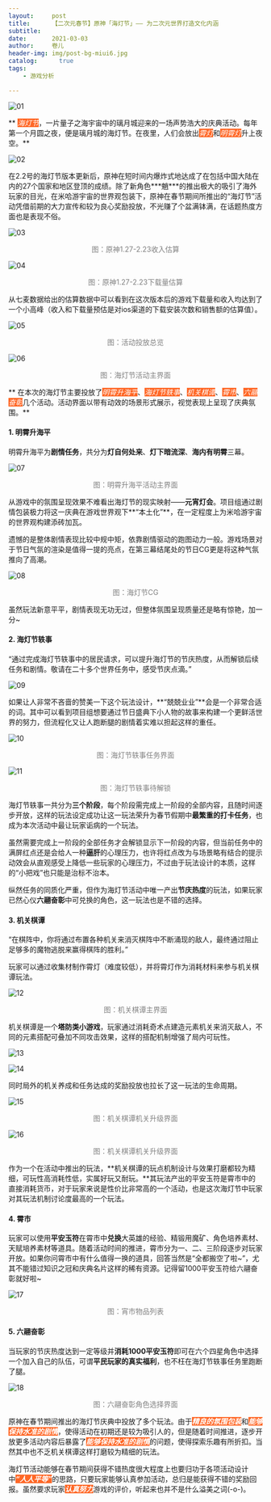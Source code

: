 ```yaml
---
layout:     post
title:      【二次元春节】原神「海灯节」—— 为二次元世界打造文化内涵
subtitle:   
date:       2021-03-03
author:     卷儿
header-img: img/post-bg-miui6.jpg
catalog: 	  true
tags:
    - 游戏分析

---
```



![01]({{site.baseurl}}/img-post/20210303/01.png)

** <span style="background:#FF6827; color:white">*海灯节*</span>，一片量子之海宇宙中的璃月城迎来的一场声势浩大的庆典活动。每年第一个月圆之夜，便是璃月城的海灯节。在夜里，人们会放出<span style="background:#FF6827; color:white">*霄灯*</span>和<span style="background:#FF6827; color:white">*明霄灯*</span>升上夜空。**

![02]({{site.baseurl}}/img-post/20210303/02.gif)

​		在2.2号的海灯节版本更新后，原神在短时间内爆炸式地达成了在包括中国大陆在内的27个国家和地区登顶的成绩。除了新角色***魈\***的推出极大的吸引了海外玩家的目光，在米哈游宇宙的世界观包装下，原神在春节期间所推出的“海灯节”活动凭借前期的大力宣传和较为良心奖励投放，不光赚了个盆满钵满，在话题热度方面也是表现不俗。

![03]({{site.baseurl}}/img-post/20210303/03.png)

<center><span style="color:grey">图：原神1.27-2.23收入估算 </span></center>

![04]({{site.baseurl}}/img-post/20210303/04.png)

<center><span style="color:grey">图：原神1.27-2.23下载量估算 </span></center>

从七麦数据给出的估算数据中可以看到在这次版本后的游戏下载量和收入均达到了一个小高峰（收入和下载量预估是对ios渠道的下载安装次数和销售额的估算值）。

![05]({{site.baseurl}}/img-post/20210303/05.png)

<center><span style="color:grey">图：活动投放总览 </span></center>

![06]({{site.baseurl}}/img-post/20210303/06.png)

<center><span style="color:grey">图：海灯节活动主界面 </span></center>

**  在本次的海灯节主要投放了<span style="background:#FF6827; color:white">*明霄升海平*</span>、<span style="background:#FF6827; color:white">*海灯节轶事*</span>、<span style="background:#FF6827; color:white">*机关棋谭*</span>、<span style="background:#FF6827; color:white">*霄市*</span>、<span style="background:#FF6827; color:white">*六翮奋彰*</span>几个活动。活动界面以带有动效的场景形式展示，视觉表现上呈现了庆典氛围。**

#### 1. **明霄升海平**

明霄升海平为**剧情任务**，共分为**灯自何处来**、**灯下暗流深**、**海内有明霄**三幕。

![07]({{site.baseurl}}/img-post/20210303/07.png)

<center><span style="color:grey">图：明霄升海平活动主界面 </span></center>

从游戏中的氛围呈现效果不难看出海灯节的现实映射——**元宵灯会**。项目组通过剧情包装极力将这一庆典在游戏世界观下**“本土化”**，在一定程度上为米哈游宇宙的世界观构建添砖加瓦。



遗憾的是整体剧情表现比较中规中矩，依靠剧情驱动的跑图动力一般。游戏场景对于节日气氛的渲染是值得一提的亮点，在第三幕结尾处的节日CG更是将这种气氛推向了高潮。

![08]({{site.baseurl}}/img-post/20210303/08.gif)

<center><span style="color:grey">图：海灯节CG </span></center>

虽然玩法新意平平，剧情表现无功无过，但整体氛围呈现质量还是略有惊艳，加一分~

#### **2. 海灯节轶事**

“通过完成海灯节轶事中的居民请求，可以提升海灯节的节庆热度，从而解锁后续任务和剧情。敬请在二十多个世界任务中，感受节庆点滴。”

![09]({{site.baseurl}}/img-post/20210303/09.png)

如果让人非常不吝啬的赞美一下这个玩法设计，**“兢兢业业”**会是一个非常合适的词。其中可以看到项目组想要通过节日盛典下小人物的故事来构建一个更鲜活世界的努力，但流程化又让人跑断腿的剧情着实难以担起这样的重任。

![10]({{site.baseurl}}/img-post/20210303/10.png)

<center><span style="color:grey">图：海灯节轶事任务界面 </span></center>

![11]({{site.baseurl}}/img-post/20210303/11.png)

<center><span style="color:grey">图：海灯节轶事待解锁 </span></center>

海灯节轶事一共分为**三个阶段**，每个阶段需完成上一阶段的全部内容，且随时间逐步开放，这样的玩法设定成功让这一玩法荣升为春节假期中**最繁重的打卡任务**，也成为本次活动中最让玩家诟病的一个玩法。



虽然需要完成上一阶段的全部任务才会解锁显示下一阶段的内容，但当前任务中的满屏红点还是会给人一种**逼肝**的心理压力，也许将红点改为与场景略有结合的提示动效会从直观感受上降低一些玩家的心理压力，不过由于玩法设计的本质，这样的“小把戏”也只能是治标不治本。



纵然任务的同质化严重，但作为海灯节活动中唯一产出**节庆热度**的玩法，如果玩家已然心仪**六翮奋彰**中可兑换的角色，这一玩法也是不错的选择。

#### 3. **机关棋谭**

“在棋阵中，你将通过布置各种机关来消灭棋阵中不断涌现的敌人，最终通过阻止足够多的魔物逃脱来赢得棋阵的胜利。”

玩家可以通过收集材制作霄灯（难度较低），并将霄灯作为消耗材料来参与机关棋谭玩法。

![12]({{site.baseurl}}/img-post/20210303/12.png)

<center><span style="color:grey">图：机关棋谭主界面 </span></center>

机关棋谭是一个**塔防类小游戏**，玩家通过消耗奇术点建造元素机关来消灭敌人，不同的元素搭配可叠加不同攻击效果，这样的搭配机制增强了局内可玩性。

![13]({{site.baseurl}}/img-post/20210303/13.gif)

![14]({{site.baseurl}}/img-post/20210303/14.gif)

同时局外的机关养成和任务达成的奖励投放也拉长了这一玩法的生命周期。

![15]({{site.baseurl}}/img-post/20210303/15.png)

<center><span style="color:grey">图：机关棋谭机关升级界面 </span></center>

![16]({{site.baseurl}}/img-post/20210303/16.png)

<center><span style="color:grey">图：机关棋谭机关升级界面 </span></center>

作为一个在活动中推出的玩法，**机关棋谭的玩点机制设计与效果打磨都较为精细，可玩性高消耗性低，实属好玩又耐玩。**其玩法产出的平安玉符是霄市中的直接消耗货币，对于玩家来说是性价比非常高的一个活动，也是这次海灯节中玩家对其玩法机制讨论度最高的一个玩法。



#### **4. 霄市**

玩家可以使用**平安玉符**在霄市中**兑换**大英雄的经验、精锻用魔矿、角色培养素材、天赋培养素材等道具。随着活动时间的推进，霄市分为一、二、三阶段逐步对玩家开放。如果你问霄市中有什么值得一换的道具，回答当然是“全都搬空了啦~”，尤其不能错过知识之冠和庆典名片这样的稀有资源。记得留1000平安玉符给六翮奋彰就好啦~

![17]({{site.baseurl}}/img-post/20210303/17.png)

<center><span style="color:grey">图：宵市物品列表 </span></center>

#### **5. 六翮奋彰**

当玩家的节庆热度达到一定等级并**消耗1000平安玉符**即可在六个四星角色中选择一个加入自己的队伍，可谓**平民玩家的真实福利**，也不枉在海灯节轶事任务里跑断了腿。

![18]({{site.baseurl}}/img-post/20210303/18.png)

<center><span style="color:grey">图：六翮奋彰角色选择界面 </span></center>

原神在春节期间推出的海灯节庆典中投放了多个玩法。由于<span style="background:#FF6827; color:white">***精良的氛围包装***</span>和<span style="background:#FF6827; color:white">***能够保持水准的剧情***</span>，使得活动在初期还是较为吸引人的，但是随着时间推进，逐步开放更多活动内容后暴露了<span style="background:#FF6827; color:white">***能够保持水准的剧情***</span>的问题，使得探索乐趣有所折扣。当然其中也不乏机关棋谭这样打磨较为精细的玩法。



海灯节活动能够在春节期间获得不错热度很大程度上也要归功于各项活动设计中<span style="background:#FF6827; color:white">***“人人平等”***</span>的思路，只要玩家能够认真参加活动，总归是能获得不错的奖励回报。虽然要求玩家<span style="background:#FF6827; color:white">***认真努力***</span>游戏的评价，听起来也并不是什么溢美之词(-o-)。



